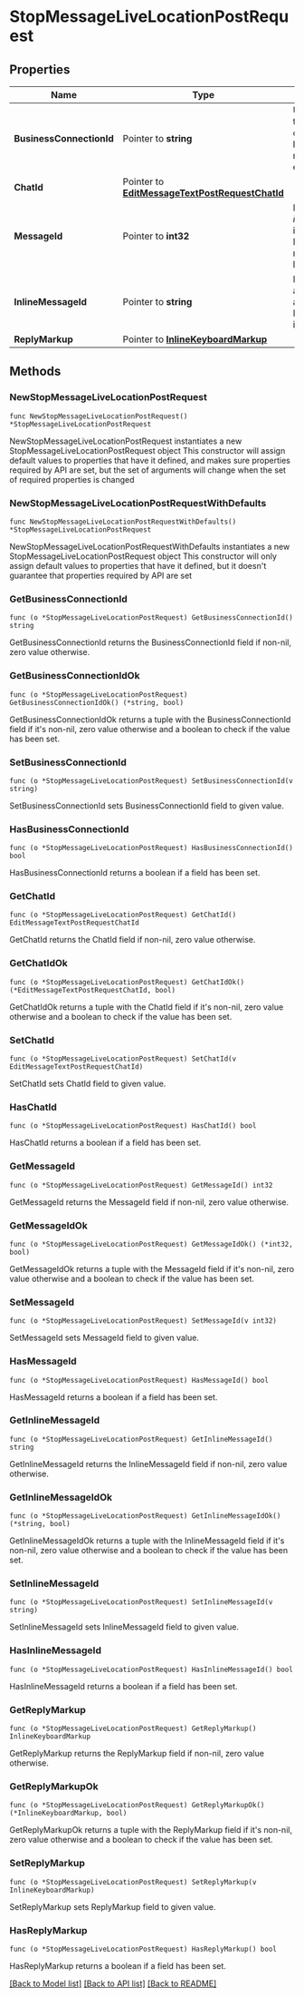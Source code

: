 # StopMessageLiveLocationPostRequest

## Properties

Name | Type | Description | Notes
------------ | ------------- | ------------- | -------------
**BusinessConnectionId** | Pointer to **string** | Unique identifier of the business connection on behalf of which the message to be edited was sent | [optional] 
**ChatId** | Pointer to [**EditMessageTextPostRequestChatId**](EditMessageTextPostRequestChatId.md) |  | [optional] 
**MessageId** | Pointer to **int32** | Required if *inline\\_message\\_id* is not specified. Identifier of the message with live location to stop | [optional] 
**InlineMessageId** | Pointer to **string** | Required if *chat\\_id* and *message\\_id* are not specified. Identifier of the inline message | [optional] 
**ReplyMarkup** | Pointer to [**InlineKeyboardMarkup**](InlineKeyboardMarkup.md) |  | [optional] 

## Methods

### NewStopMessageLiveLocationPostRequest

`func NewStopMessageLiveLocationPostRequest() *StopMessageLiveLocationPostRequest`

NewStopMessageLiveLocationPostRequest instantiates a new StopMessageLiveLocationPostRequest object
This constructor will assign default values to properties that have it defined,
and makes sure properties required by API are set, but the set of arguments
will change when the set of required properties is changed

### NewStopMessageLiveLocationPostRequestWithDefaults

`func NewStopMessageLiveLocationPostRequestWithDefaults() *StopMessageLiveLocationPostRequest`

NewStopMessageLiveLocationPostRequestWithDefaults instantiates a new StopMessageLiveLocationPostRequest object
This constructor will only assign default values to properties that have it defined,
but it doesn't guarantee that properties required by API are set

### GetBusinessConnectionId

`func (o *StopMessageLiveLocationPostRequest) GetBusinessConnectionId() string`

GetBusinessConnectionId returns the BusinessConnectionId field if non-nil, zero value otherwise.

### GetBusinessConnectionIdOk

`func (o *StopMessageLiveLocationPostRequest) GetBusinessConnectionIdOk() (*string, bool)`

GetBusinessConnectionIdOk returns a tuple with the BusinessConnectionId field if it's non-nil, zero value otherwise
and a boolean to check if the value has been set.

### SetBusinessConnectionId

`func (o *StopMessageLiveLocationPostRequest) SetBusinessConnectionId(v string)`

SetBusinessConnectionId sets BusinessConnectionId field to given value.

### HasBusinessConnectionId

`func (o *StopMessageLiveLocationPostRequest) HasBusinessConnectionId() bool`

HasBusinessConnectionId returns a boolean if a field has been set.

### GetChatId

`func (o *StopMessageLiveLocationPostRequest) GetChatId() EditMessageTextPostRequestChatId`

GetChatId returns the ChatId field if non-nil, zero value otherwise.

### GetChatIdOk

`func (o *StopMessageLiveLocationPostRequest) GetChatIdOk() (*EditMessageTextPostRequestChatId, bool)`

GetChatIdOk returns a tuple with the ChatId field if it's non-nil, zero value otherwise
and a boolean to check if the value has been set.

### SetChatId

`func (o *StopMessageLiveLocationPostRequest) SetChatId(v EditMessageTextPostRequestChatId)`

SetChatId sets ChatId field to given value.

### HasChatId

`func (o *StopMessageLiveLocationPostRequest) HasChatId() bool`

HasChatId returns a boolean if a field has been set.

### GetMessageId

`func (o *StopMessageLiveLocationPostRequest) GetMessageId() int32`

GetMessageId returns the MessageId field if non-nil, zero value otherwise.

### GetMessageIdOk

`func (o *StopMessageLiveLocationPostRequest) GetMessageIdOk() (*int32, bool)`

GetMessageIdOk returns a tuple with the MessageId field if it's non-nil, zero value otherwise
and a boolean to check if the value has been set.

### SetMessageId

`func (o *StopMessageLiveLocationPostRequest) SetMessageId(v int32)`

SetMessageId sets MessageId field to given value.

### HasMessageId

`func (o *StopMessageLiveLocationPostRequest) HasMessageId() bool`

HasMessageId returns a boolean if a field has been set.

### GetInlineMessageId

`func (o *StopMessageLiveLocationPostRequest) GetInlineMessageId() string`

GetInlineMessageId returns the InlineMessageId field if non-nil, zero value otherwise.

### GetInlineMessageIdOk

`func (o *StopMessageLiveLocationPostRequest) GetInlineMessageIdOk() (*string, bool)`

GetInlineMessageIdOk returns a tuple with the InlineMessageId field if it's non-nil, zero value otherwise
and a boolean to check if the value has been set.

### SetInlineMessageId

`func (o *StopMessageLiveLocationPostRequest) SetInlineMessageId(v string)`

SetInlineMessageId sets InlineMessageId field to given value.

### HasInlineMessageId

`func (o *StopMessageLiveLocationPostRequest) HasInlineMessageId() bool`

HasInlineMessageId returns a boolean if a field has been set.

### GetReplyMarkup

`func (o *StopMessageLiveLocationPostRequest) GetReplyMarkup() InlineKeyboardMarkup`

GetReplyMarkup returns the ReplyMarkup field if non-nil, zero value otherwise.

### GetReplyMarkupOk

`func (o *StopMessageLiveLocationPostRequest) GetReplyMarkupOk() (*InlineKeyboardMarkup, bool)`

GetReplyMarkupOk returns a tuple with the ReplyMarkup field if it's non-nil, zero value otherwise
and a boolean to check if the value has been set.

### SetReplyMarkup

`func (o *StopMessageLiveLocationPostRequest) SetReplyMarkup(v InlineKeyboardMarkup)`

SetReplyMarkup sets ReplyMarkup field to given value.

### HasReplyMarkup

`func (o *StopMessageLiveLocationPostRequest) HasReplyMarkup() bool`

HasReplyMarkup returns a boolean if a field has been set.


[[Back to Model list]](../README.md#documentation-for-models) [[Back to API list]](../README.md#documentation-for-api-endpoints) [[Back to README]](../README.md)


